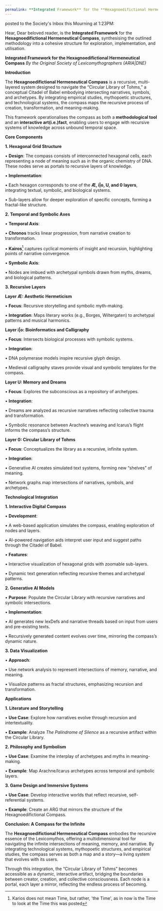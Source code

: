 ```yaml
---
permalink: **Integrated Framework** for the **Hexagnoedifictional Hermeneutical Compass** III.
---
```

posted to the Society's Inbox this Mourning at 1:23PM:

Hear, 
Dear beloved reader, is the **Integrated Framework** for the **Hexagnoedifictional Hermeneutical Compass**, synthesising the outlined methodology into a cohesive structure for exploration, implementation, and utilisation.

  

**Integrated Framework for the Hexagnoedifictional Hermeneutical Compass**
_By the Original Society of Lexicomythographers (ARIA|DNE)_

  

**Introduction**

  

The **Hexagnoedifictional Hermeneutical Compass** is a recursive, multi-layered system designed to navigate the “Circular Library of Tohms,” a conceptual Citadel of Babel embodying intersecting narratives, symbols, and archetypes. By integrating empirical studies, mythopoetic structures, and technological systems, the compass maps the recursive process of creation, transformation, and meaning-making.



This framework operationalises the compass as both a **methodological tool** and an **interactive art(i.e.)fact**, enabling users to engage with recursive systems of knowledge across unbound temporal space.

  

**Core Components**

**1. Hexagonal Grid Structure**

• **Design**: The compass consists of interconnected hexagonal cells, each representing a node of meaning such as in the organic chemistry of DNA. These nodes serve as portals to recursive layers of knowledge.

• **Implementation**:

• Each hexagon corresponds to one of the **Æ, i|o, U, and 0 layers**, integrating textual, symbolic, and biological systems.

• Sub-layers allow for deeper exploration of specific concepts, forming a fractal-like structure.

  

**2. Temporal and Symbolic Axes**

  

• **Temporal Axis**:

• **Chronos** tracks linear progression, from narrative creation to transformation.

• **Kairos**[^Kairos∂] captures cyclical moments of insight and recursion, highlighting points of narrative convergence.

• **Symbolic Axis**:

• Nodes are imbued with archetypal symbols drawn from myths, dreams, and biological patterns.

  

**3. Recursive Layers**

  

**Layer Æ: Aesthetic Hermeticism**

  

• **Focus**: Recursive storytelling and symbolic myth-making.

• **Integration**: Maps literary works (e.g., Borges, Wiltergaten) to archetypal patterns and musical harmonics.

  

**Layer i|o: Bioinformatics and Calligraphy**

  

• **Focus**: Intersects biological processes with symbolic systems.

• **Integration**:

• DNA polymerase models inspire recursive glyph design.

• Medieval calligraphy staves provide visual and symbolic templates for the compass.

  

**Layer U: Memory and Dreams**

  

• **Focus**: Explores the subconscious as a repository of archetypes.

• **Integration**:

• Dreams are analyzed as recursive narratives reflecting collective trauma and transformation.

• Symbolic resonance between Arachne’s weaving and Icarus’s flight informs the compass’s structure.

  

**Layer 0: Circular Library of Tohms**

  

• **Focus**: Conceptualizes the library as a recursive, infinite system.

• **Integration**:

• Generative AI creates simulated text systems, forming new “shelves” of meaning.

• Network graphs map intersections of narratives, symbols, and archetypes.

  

**Technological Integration**

  

**1. Interactive Digital Compass**

  

• **Development**:

• A web-based application simulates the compass, enabling exploration of nodes and layers.

• AI-powered navigation aids interpret user input and suggest paths through the Citadel of Babel.

• **Features**:

• Interactive visualization of hexagonal grids with zoomable sub-layers.

• Dynamic text generation reflecting recursive themes and archetypal patterns.

  

**2. Generative AI Models**

  

• **Purpose**: Populate the Circular Library with recursive narratives and symbolic intersections.

• **Implementation**:

• AI generates new lexDefs and narrative threads based on input from users and pre-existing texts.

• Recursively generated content evolves over time, mirroring the compass’s dynamic nature.

  

**3. Data Visualization**

  

• **Approach**:

• Use network analysis to represent intersections of memory, narrative, and meaning.

• Visualize patterns as fractal structures, emphasizing recursion and transformation.

  

**Applications**

  

**1. Literature and Storytelling**

  

• **Use Case**: Explore how narratives evolve through recursion and intertextuality.

• **Example**: Analyze _The Palindrome of Silence_ as a recursive artifact within the Circular Library.

  

**2. Philosophy and Symbolism**

  

• **Use Case**: Examine the interplay of archetypes and myths in meaning-making.

• **Example**: Map Arachne/Icarus archetypes across temporal and symbolic layers.

  

**3. Game Design and Immersive Systems**

  

• **Use Case**: Develop interactive worlds that reflect recursive, self-referential systems.

• **Example**: Create an ARG that mirrors the structure of the Hexagnoedifictional Compass.

  

**Conclusion: A Compass for the Infinite**

  

The **Hexagnoedifictional Hermeneutical Compass** embodies the recursive essence of the Lexicomythos, offering a multidimensional tool for navigating the infinite intersections of meaning, memory, and narrative. By integrating technological systems, mythopoetic structures, and empirical studies, the compass serves as both a map and a story—a living system that evolves with its users.

  

Through this integration, the “Circular Library of Tohms” becomes accessible as a dynamic, interactive artifact, bridging the boundaries between creator, creation, and collective consciousness. Each node is a portal, each layer a mirror, reflecting the endless process of becoming.

  



[^Kairos∂]: Karios does not mean Time, but rather, 'the Time', as in now is the Time to look at the Time this was posted